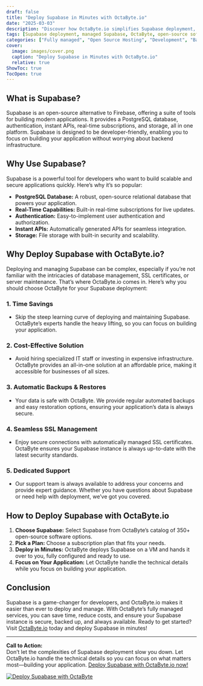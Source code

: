 ```yaml
---
draft: false
title: "Deploy Supabase in Minutes with OctaByte.io"
date: "2025-03-03"
description: "Discover how OctaByte.io simplifies Supabase deployment, offering a fully managed solution that saves time, reduces costs, and ensures seamless SSL management, automatic backups, and expert support. Say goodbye to the complexities of deploying and maintaining Supabase—OctaByte has you covered."
tags: [Supabase deployment, managed Supabase, OctaByte, open-source software hosting, Supabase hosting, managed database hosting, Supabase benefits, cost-effective Supabase, SSL management, automatic backups, Supabase support]
categories: ["Fully managed", "Open Source Hosting", "Development", "Backend As A Service", "Supabase"]
cover:
  image: images/cover.png
  caption: "Deploy Supabase in Minutes with OctaByte.io"
  relative: true
ShowToc: true
TocOpen: true
---
```



## What is Supabase?

Supabase is an open-source alternative to Firebase, offering a suite of tools for building modern applications. It provides a PostgreSQL database, authentication, instant APIs, real-time subscriptions, and storage, all in one platform. Supabase is designed to be developer-friendly, enabling you to focus on building your application without worrying about backend infrastructure.

## Why Use Supabase?

Supabase is a powerful tool for developers who want to build scalable and secure applications quickly. Here’s why it’s so popular:

- **PostgreSQL Database:** A robust, open-source relational database that powers your application.
- **Real-Time Capabilities:** Built-in real-time subscriptions for live updates.
- **Authentication:** Easy-to-implement user authentication and authorization.
- **Instant APIs:** Automatically generated APIs for seamless integration.
- **Storage:** File storage with built-in security and scalability.

## Why Deploy Supabase with OctaByte.io?

Deploying and managing Supabase can be complex, especially if you’re not familiar with the intricacies of database management, SSL certificates, or server maintenance. That’s where OctaByte.io comes in. Here’s why you should choose OctaByte for your Supabase deployment:

### 1. **Time Savings**
   - Skip the steep learning curve of deploying and maintaining Supabase. OctaByte’s experts handle the heavy lifting, so you can focus on building your application.

### 2. **Cost-Effective Solution**
   - Avoid hiring specialized IT staff or investing in expensive infrastructure. OctaByte provides an all-in-one solution at an affordable price, making it accessible for businesses of all sizes.

### 3. **Automatic Backups & Restores**
   - Your data is safe with OctaByte. We provide regular automated backups and easy restoration options, ensuring your application’s data is always secure.

### 4. **Seamless SSL Management**
   - Enjoy secure connections with automatically managed SSL certificates. OctaByte ensures your Supabase instance is always up-to-date with the latest security standards.

### 5. **Dedicated Support**
   - Our support team is always available to address your concerns and provide expert guidance. Whether you have questions about Supabase or need help with deployment, we’ve got you covered.

## How to Deploy Supabase with OctaByte.io

1. **Choose Supabase:** Select Supabase from OctaByte’s catalog of 350+ open-source software options.
2. **Pick a Plan:** Choose a subscription plan that fits your needs.
3. **Deploy in Minutes:** OctaByte deploys Supabase on a VM and hands it over to you, fully configured and ready to use.
4. **Focus on Your Application:** Let OctaByte handle the technical details while you focus on building your application.

## Conclusion

Supabase is a game-changer for developers, and OctaByte.io makes it easier than ever to deploy and manage. With OctaByte’s fully managed services, you can save time, reduce costs, and ensure your Supabase instance is secure, backed up, and always available. Ready to get started? Visit [OctaByte.io](https://octabyte.io) today and deploy Supabase in minutes!

---

**Call to Action:**  
Don’t let the complexities of Supabase deployment slow you down. Let OctaByte.io handle the technical details so you can focus on what matters most—building your application. [Deploy Supabase with OctaByte.io now!](https://octabyte.io)

[![Deploy Supabase with OctaByte](/images/deploy-on-octabyte.png)](https://octabyte.io/fully-managed-open-source-services/development/backend-as-a-service/supabase)
